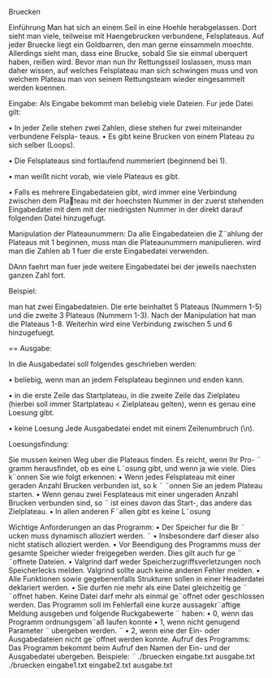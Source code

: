 Bruecken


 Einführung
Man hat sich an einem Seil in eine Hoehle herabgelassen. Dort sieht man viele,
teilweise mit Haengebrucken verbundene, Felsplateaus. Auf jeder Bruecke liegt ein Goldbarren, 
den man gerne einsammeln moechte. Allerdings sieht man, dass eine Brucke, sobald Sie sie einmal
uberquert haben, reißen wird. Bevor man nun Ihr Rettungsseil loslassen, muss man daher wissen,
auf welches Felsplateau man sich schwingen muss und von welchem Plateau man von seinem
Rettungsteam wieder eingesammelt werden koennen.

 Eingabe:
 Als Eingabe bekommt man beliebig viele Dateien. Fur jede Datei gilt:
 
• In jeder Zeile stehen zwei Zahlen, diese stehen fur zwei miteinander verbundene Felspla- 
teaus.
• Es gibt keine Brucken von einem Plateau zu sich selber (Loops).

• Die Felsplateaus sind fortlaufend nummeriert (beginnend bei 1).

• man weißt nicht vorab, wie viele Plateaus es gibt.

• Falls es mehrere Eingabedateien gibt, wird immer eine Verbindung zwischen dem Plateau mit der hoechsten Nummer in der zuerst stehenden Eingabedatei mit dem mit der
niedrigsten Nummer in der direkt darauf folgenden Datei hinzugefugt.

Manipulation der Plateaunummern: Da alle Eingabedateien die Z¨ahlung der Plateaus mit
1 beginnen, muss man die Plateaunummern manipulieren. wird man die Zahlen ab 1 fuer
die erste Eingabedatei verwenden. 

DAnn faehrt man fuer jede weitere Eingabedatei bei der jeweils naechsten ganzen
Zahl fort.

 Beispiel:
 
man hat zwei Eingabedateien. Die erte beinhaltet 5 Plateaus (Nummern 1-5) und die
zweite 3 Plateaus (Nummern 1-3). Nach der Manipulation hat man die Plateaus 1-8. Weiterhin
wird eine Verbindung zwischen 5 und 6 hinzugefuegt. 

== Ausgabe:

In die Ausgabedatei soll folgendes geschrieben werden:

• beliebig, wenn man an jedem Felsplateau beginnen und enden kann.

• in die erste Zeile das Startplateau, in die zweite Zeile das Zielplateu (hierbei soll immer
Startplateau < Zielplateau gelten), wenn es genau eine Loesung gibt.

• keine Loesung
Jede Ausgabedatei endet mit einem Zeilenumbruch (\n).

 Loesungsfindung:
 
Sie mussen keinen Weg uber die Plateaus finden. Es reicht, wenn Ihr Pro- ¨
gramm herausfindet, ob es eine L¨osung gibt, und wenn ja wie viele. Dies k¨onnen Sie wie folgt
erkennen:
• Wenn jedes Felsplateau mit einer geraden Anzahl Brucken verbunden ist, so k ¨ ¨onnen Sie
an jedem Plateau starten.
• Wenn genau zwei Fesplateaus mit einer ungeraden Anzahl Brucken verbunden sind, so ¨
ist eines davon das Start-, das andere das Zielplateau.
• In allen anderen F¨allen gibt es keine L¨osung

Wichtige Anforderungen an das Programm:
• Der Speicher fur die Br ¨ ucken muss dynamisch alloziert werden. ¨
• Insbesondere darf dieser also nicht statisch alloziert werden.
• Vor Beendigung des Programms muss der gesamte Speicher wieder freigegeben werden.
Dies gilt auch fur ge ¨ ¨offnete Dateien.
• Valgrind darf weder Speicherzugriffsverletzungen noch Speicherlecks melden. Valgrind
sollte auch keine anderen Fehler melden.
• Alle Funktionen sowie gegebenenfalls Strukturen sollen in einer Headerdatei deklariert
werden.
• Sie durfen nie mehr als eine Datei gleichzeitig ge ¨ ¨offnet haben. Keine Datei darf mehr als
einmal ge¨offnet oder geschlossen werden.
Das Programm soll im Fehlerfall eine kurze aussagekr¨aftige Meldung ausgeben und folgende
Ruckgabewerte ¨ haben:
• 0, wenn das Programm ordnungsgem¨aß laufen konnte
• 1, wenn nicht genugend Parameter ¨ ubergeben werden. ¨
• 2, wenn eine der Ein- oder Ausgabedateien nicht ge¨offnet werden konnte.
Aufruf des Programms: Das Programm bekommt beim Aufruf den Namen der Ein- und der
Ausgabedatei ubergeben. Beispiele: ¨
./bruecken eingabe.txt ausgabe.txt
./bruecken eingabe1.txt eingabe2.txt ausgabe.txt
